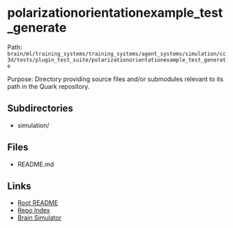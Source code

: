 # polarizationorientationexample_test_generate

Path: `brain/ml/training_systems/training_systems/agent_systems/simulation/cc3d/tests/plugin_test_suite/polarizationorientationexample_test_generate`

Purpose: Directory providing source files and/or submodules relevant to its path in the Quark repository.

## Subdirectories
- simulation/

## Files
- README.md

## Links
- [Root README](../../../../../../../../../README.md)
- [Repo Index](../../../../../../../../../repo_index.json)
- [Brain Simulator](../../../../../../../../../brain/architecture/brain_simulator.py)
